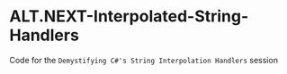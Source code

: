 # ALT.NEXT-Interpolated-String-Handlers
Code for the `Demystifying C#'s String Interpolation Handlers` session
